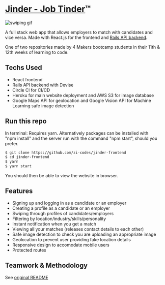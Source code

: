 # [Jinder - Job Tinder](http://www.jinder.work/):tm:

![swiping gif](https://media.giphy.com/media/Mcn1MGtoavUdVuMnc3/giphy.gif)

A full stack web app that allows employers to match with candidates and vice versa. Made with React.js for the frontend and [Rails API backend](https://github.com/hemser1/jinder-backend).

One of two repositories made by 4 Makers bootcamp students in their 11th & 12th weeks of learning to code.

## Techs Used

- React frontend
- Rails API backend with Devise
- Circle CI for CI/CD
- Heroku for main website deployment and AWS S3 for image database
- Google Maps API for geolocation and Google Vision API for Machine Learning safe image detection

## Run this repo
In terminal:
Requires yarn. Alternatively packages can be installed with "npm install" and the server run with the command "npm start", should you prefer.

```sh
$ git clone https://github.com/zi-codes/jinder-frontend
$ cd jinder-frontend
$ yarn
$ yarn start
```
You should then be able to view the website in browser.

## Features
- Signing up and logging in as a candidate or an employer
- Creating a profile as a candidate or an employer
- Swiping through profiles of candidates/employers
- Filtering by location/industry/skills/personality
- Instant notification when you get a match
- Viewing all your matches (releases contact details to each other)
- Safe image detection to check you are uploading an appropriate image
- Geolocation to prevent user providing fake location details
- Responsive design to accomodate mobile users
- Protected routes


## Teamwork & Methodology
See [original README](https://github.com/hjdr/jinder-frontend/)
